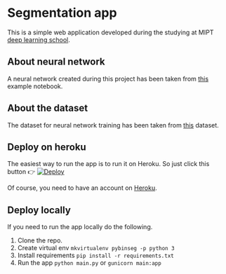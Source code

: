 # Segmentation app

This is a simple web application developed during the studying at MIPT [deep learning school](https://www.dlschool.org/).

## About neural network

A neural network created during this project has been taken from [this](https://github.com/qubvel/segmentation_models/blob/master/examples/binary%20segmentation%20(camvid).ipynb) example notebook. 

## About the dataset

The dataset for neural network training has been taken from [this](https://github.com/alexgkendall/SegNet-Tutorial/tree/master/CamVid) dataset.

## Deploy on heroku

The easiest way to run the app is to run it on Heroku. So just click this button 👉 [![Deploy](https://www.herokucdn.com/deploy/button.svg)](https://heroku.com/deploy?template=https://github.com/MagnetonBora/pybinseg)

Of course, you need to have an account on [Heroku](https://www.heroku.com/).

## Deploy locally

If you need to run the app locally do the following.

1. Clone the repo.
2. Create virtual env `mkvirtualenv pybinseg -p python 3`
3. Install requirements `pip install -r requirements.txt`
4. Run the app `python main.py` or `gunicorn main:app`
